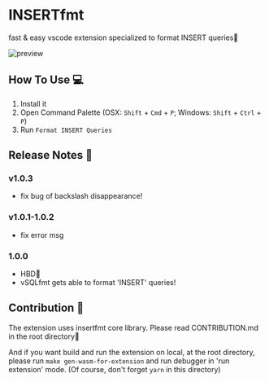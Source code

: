# INSERTfmt

fast & easy vscode extension specialized to format INSERT queries🥳

![preview](https://raw.githubusercontent.com/canalun/insertfmt/main/images/preview.gif)

## How To Use 💻

1. Install it
2. Open Command Palette (OSX: `Shift` + `Cmd` + `P`; Windows: `Shift` + `Ctrl` +
   `P`)
3. Run `Format INSERT Queries`

## Release Notes 📓

### v1.0.3

- fix bug of backslash disappearance!

### v1.0.1-1.0.2

- fix error msg

### 1.0.0

- HBD🎂
- vSQLfmt gets able to format 'INSERT' queries!

## Contribution 🌟

The extension uses insertfmt core library. Please read CONTRIBUTION.md in the
root directory👶

And if you want build and run the extension on local, at the root directory,
please run `make gen-wasm-for-extension` and run debugger in 'run extension'
mode. (Of course, don't forget `yarn` in this directory)

